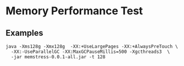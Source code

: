 # Memory Performance Test

## Examples

```shell
java -Xms128g -Xmx128g  -XX:+UseLargePages -XX:+AlwaysPreTouch \
  -XX:-UseParallelGC -XX:MaxGCPauseMillis=500 -Xgcthreads3  \
  -jar memstress-0.0.1-all.jar -t 128
```

